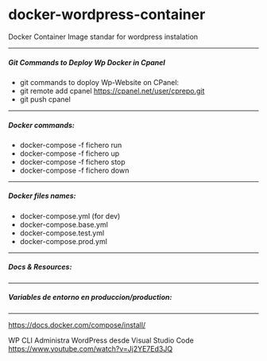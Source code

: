 # docker-wordpress-container
Docker Container Image standar for wordpress instalation

____________________________________________________________________________________________________


##### Git Commands to Deploy Wp Docker in Cpanel 

- git commands to doploy Wp-Website on CPanel:
- git remote add cpanel https://cpanel.net/user/cprepo.git
- git push cpanel


____________________________________________________________________________________________________


##### Docker commands: 

- docker-compose -f fichero run
- docker-compose -f fichero up
- docker-compose -f fichero stop
- docker-compose -f fichero down


____________________________________________________________________________________________________


##### Docker files names: 

- docker-compose.yml (for dev)
- docker-compose.base.yml
- docker-compose.test.yml
- docker-compose.prod.yml


____________________________________________________________________________________________________


##### Docs & Resources: 






____________________________________________________________________________________________________


##### Variables de entorno en produccion/production: 






____________________________________________________________________________________________________



https://docs.docker.com/compose/install/


WP CLI Administra WordPress desde Visual Studio Code
https://www.youtube.com/watch?v=Jj2YE7Ed3JQ



